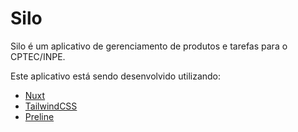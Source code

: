 # Silo

Silo é um aplicativo de gerenciamento de produtos e tarefas para o CPTEC/INPE.

Este aplicativo está sendo desenvolvido utilizando:

- [Nuxt](https://nuxt.com/)
- [TailwindCSS](https://tailwindcss.com/)
- [Preline](https://preline.co/)
